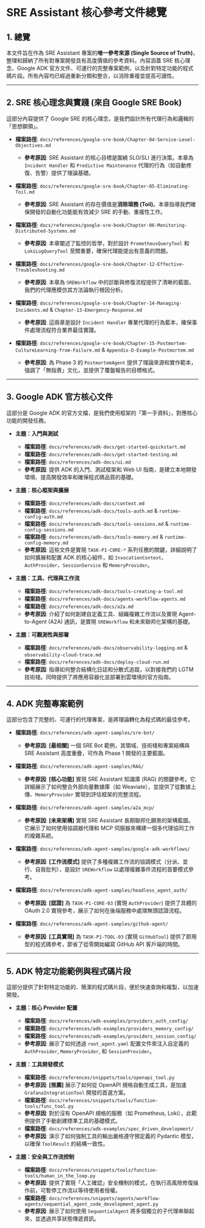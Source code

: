 # SRE Assistant 核心參考文件總覽

## 1. 總覽

本文件旨在作為 SRE Assistant 專案的**唯一參考來源 (Single Source of Truth)**，整理和歸納了所有對專案開發具有高度價值的參考資料。內容涵蓋 SRE 核心理念、Google ADK 官方文件、可運行的完整專案範例，以及針對特定功能的程式碼片段。所有內容均已經過重新分類和整合，以消除重複並提高可讀性。

---

## 2. SRE 核心理念與實踐 (來自 Google SRE Book)

這部分內容提供了 Google SRE 的核心理念，是我們設計所有代理行為和邏輯的「思想鋼領」。

*   **檔案路徑**: `docs/references/google-sre-book/Chapter-04-Service-Level-Objectives.md`
    *   **參考原因**: SRE Assistant 的核心目標是圍繞 SLO/SLI 進行決策。本章為 `Incident Handler` 和 `Predictive Maintenance` 代理的行為（如自動修復、告警）提供了理論基礎。

*   **檔案路徑**: `docs/references/google-sre-book/Chapter-05-Eliminating-Toil.md`
    *   **參考原因**: SRE Assistant 的存在價值是**消除瑣務 (Toil)**。本章指導我們確保開發的自動化功能能有效減少 SRE 的手動、重複性工作。

*   **檔案路徑**: `docs/references/google-sre-book/Chapter-06-Monitoring-Distributed-Systems.md`
    *   **參考原因**: 本章闡述了監控的哲學，對於設計 `PrometheusQueryTool` 和 `LokiLogQueryTool` 至關重要，確保代理能提出有意義的問題。

*   **檔案路徑**: `docs/references/google-sre-book/Chapter-12-Effective-Troubleshooting.md`
    *   **參考原因**: 本章為 `SREWorkflow` 中的診斷與修復流程提供了清晰的藍圖，我們的代理應模仿其方法論執行根因分析。

*   **檔案路徑**: `docs/references/google-sre-book/Chapter-14-Managing-Incidents.md` & `Chapter-13-Emergency-Response.md`
    *   **參考原因**: 這兩章是設計 `Incident Handler` 專業代理的行為藍本，確保事件處理流程符合業界最佳實踐。

*   **檔案路徑**: `docs/references/google-sre-book/Chapter-15-Postmortem-CultureLearning-from-Failure.md` & `Appendix-D-Example-Postmortem.md`
    *   **參考原因**: 為 Phase 3 的 `PostmortemAgent` 提供了理論來源和實作範本，強調了「無指責」文化，並提供了覆盤報告的目標格式。

---

## 3. Google ADK 官方核心文件

這部分是 Google ADK 的官方文檔，是我們使用框架的「第一手資料」，對應核心功能的開發任務。

*   **主題：入門與測試**
    *   **檔案路徑**: `docs/references/adk-docs/get-started-quickstart.md`
    *   **檔案路徑**: `docs/references/adk-docs/get-started-testing.md`
    *   **檔案路徑**: `docs/references/adk-docs/ui.md`
    *   **參考原因**: 提供 ADK 的入門、測試框架和 Web UI 指南，是建立本地開發環境、提高開發效率和確保程式碼品質的基礎。

*   **主題：核心框架與擴展**
    *   **檔案路徑**: `docs/references/adk-docs/context.md`
    *   **檔案路徑**: `docs/references/adk-docs/tools-auth.md` & `runtime-config-auth.md`
    *   **檔案路徑**: `docs/references/adk-docs/tools-sessions.md` & `runtime-config-sessions.md`
    *   **檔案路徑**: `docs/references/adk-docs/tools-memory.md` & `runtime-config-memory.md`
    *   **參考原因**: 這些文件是實現 `TASK-P1-CORE-*` 系列任務的關鍵，詳細說明了如何擴展和配置 ADK 的核心組件，如 `InvocationContext`、`AuthProvider`、`SessionService` 和 `MemoryProvider`。

*   **主題：工具、代理與工作流**
    *   **檔案路徑**: `docs/references/adk-docs/tools-creating-a-tool.md`
    *   **檔案路徑**: `docs/references/adk-docs/agents-workflow-agents.md`
    *   **檔案路徑**: `docs/references/adk-docs/a2a.md`
    *   **參考原因**: 介紹了如何創建自定義工具、組織複雜工作流以及實現 Agent-to-Agent (A2A) 通訊，是實現 `SREWorkflow` 和未來聯邦化架構的基礎。

*   **主題：可觀測性與部署**
    *   **檔案路徑**: `docs/references/adk-docs/observability-logging.md` & `observability-cloud-trace.md`
    *   **檔案路徑**: `docs/references/adk-docs/deploy-cloud-run.md`
    *   **參考原因**: 指導如何整合結構化日誌和分散式追蹤，以對接我們的 LGTM 技術棧。同時提供了將應用容器化並部署到雲環境的官方指南。

---

## 4. ADK 完整專案範例

這部分包含了完整的、可運行的代理專案，是將理論轉化為程式碼的最佳參考。

*   **檔案路徑**: `docs/references/adk-agent-samples/sre-bot/`
    *   **參考原因**: **[最相關]** 一個 SRE Bot 範例，其領域、技術棧和專案結構與 SRE Assistant 高度重疊，可作為 Phase 1 開發的主要藍圖。

*   **檔案路徑**: `docs/references/adk-agent-samples/RAG/`
    *   **參考原因**: **[核心功能]** 實現 SRE Assistant 知識庫 (RAG) 的關鍵參考。它詳細展示了如何整合外部向量數據庫（如 Weaviate），並提供了從數據上傳、`MemoryProvider` 實現到評估框架的完整流程。

*   **檔案路徑**: `docs/references/adk-agent-samples/a2a_mcp/`
    *   **參考原因**: **[未來架構]** 實現 SRE Assistant 長期聯邦化願景的架構藍圖。它展示了如何使用協調器代理和 MCP 伺服器來構建一個多代理協同工作的複雜系統。

*   **檔案路徑**: `docs/references/adk-agent-samples/google-adk-workflows/`
    *   **參考原因**: **[工作流模式]** 提供了多種複雜工作流的協調模式（分派、並行、自我批判），是設計 `SREWorkflow` 以處理複雜事件流程的首要模式參考。

*   **檔案路徑**: `docs/references/adk-agent-samples/headless_agent_auth/`
    *   **參考原因**: **[認證]** 為 `TASK-P1-CORE-03` (實現 `AuthProvider`) 提供了具體的 OAuth 2.0 實現參考，展示了如何在後端服務中處理無頭認證流程。

*   **檔案路徑**: `docs/references/adk-agent-samples/github-agent/`
    *   **參考原因**: **[工具實現]** 為 `TASK-P1-TOOL-03` (實現 `GitHubTool`) 提供了即用型的程式碼參考，節省了從零開始編寫 GitHub API 客戶端的時間。

---

## 5. ADK 特定功能範例與程式碼片段

這部分提供了針對特定功能的、簡潔的程式碼片段，便於快速查詢和複製，以加速開發。

*   **主題：核心 Provider 配置**
    *   **檔案路徑**: `docs/references/adk-examples/providers_auth_config/`
    *   **檔案路徑**: `docs/references/adk-examples/providers_memory_config/`
    *   **檔案路徑**: `docs/references/adk-examples/providers_session_config/`
    *   **參考原因**: 展示了如何透過 `root_agent.yaml` 配置文件來注入自定義的 `AuthProvider`, `MemoryProvider`, 和 `SessionProvider`。

*   **主題：工具開發模式**
    *   **檔案路徑**: `docs/references/snippets/tools/openapi_tool.py`
    *   **參考原因**: **[推薦]** 展示了如何從 OpenAPI 規格自動生成工具，是加速 `GrafanaIntegrationTool` 開發的首選方案。
    *   **檔案路徑**: `docs/references/snippets/tools/function-tools/func_tool.py`
    *   **參考原因**: 對於沒有 OpenAPI 規格的服務（如 Prometheus, Loki），此範例提供了手動創建標準工具的基礎模式。
    *   **檔案路徑**: `docs/references/adk-examples/spec_driven_development/`
    *   **參考原因**: 演示了如何強制工具的輸出嚴格遵守預定義的 Pydantic 模型，以確保 `ToolResult` 的結構一致性。

*   **主題：安全與工作流控制**
    *   **檔案路徑**: `docs/references/snippets/tools/function-tools/human_in_the_loop.py`
    *   **參考原因**: 提供了實現「人工確認」安全機制的模式，在執行高風險修復操作前，可暫停工作流以等待使用者授權。
    *   **檔案路徑**: `docs/references/snippets/agents/workflow-agents/sequential_agent_code_development_agent.py`
    *   **參考原因**: 展示了如何使用 `SequentialAgent` 將多個獨立的子代理串聯起來，並透過共享狀態傳遞資訊。
